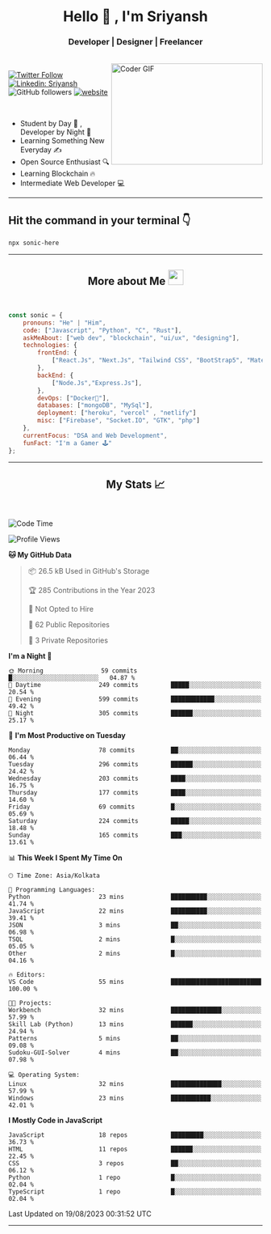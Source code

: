 
<h1 align="center">Hello  👋 , I'm Sriyansh</h1>
<h3 align="center">Developer | Designer | Freelancer </h3>
<br>
<img alt="Coder GIF" align="right" height=200 width=300 src="https://miro.medium.com/max/1360/0*7Q3yvSIv_t0ioJ-Z.gif" />

[![Twitter Follow](https://img.shields.io/twitter/follow/ShivamSriyansh?label=Follow)](https://twitter.com/intent/follow?screen_name=ShivamSriyansh)
[![Linkedin: Sriyansh](https://img.shields.io/badge/-Sriyansh-blue?style=flat-square&logo=Linkedin&logoColor=white&link=https://www.linkedin.com/in/sriyansh-shivam/)](https://www.linkedin.com/in/sriyansh-shivam/)
![GitHub followers](https://img.shields.io/github/followers/SoNiC-HeRE?label=Follow&style=social)
[![website](https://img.shields.io/badge/Website-46a2f1.svg?&style=flat-square&logo=Google-Chrome&logoColor=white&link=https://ss-portfolio.vercel.app/)](https://ss-portfolio.vercel.app/)

<br/>

- Student by Day 🌅 , Developer by Night 🌃
- Learning Something New Everyday ✍️
- Open Source Enthusiast 🔍
- Learning Blockchain 🔥
- Intermediate Web Developer 💻



<hr/>

## Hit the command in your terminal 👇
```bash
npx sonic-here
```

<hr/>
<h2 align="center">More about Me <img src="https://emojis.slackmojis.com/emojis/images/1531849430/4246/blob-sunglasses.gif?1531849430" width="30"/> </h3>
<br>

```javascript
const sonic = {
    pronouns: "He" | "Him",
    code: ["Javascript", "Python", "C", "Rust"],
    askMeAbout: ["web dev", "blockchain", "ui/ux", "designing"],
    technologies: {
        frontEnd: {
            ["React.Js", "Next.Js", "Tailwind CSS", "BootStrap5", "MaterialUI"]
        },
        backEnd: {
            ["Node.Js","Express.Js"],
        },
        devOps: ["Docker🐳"],
        databases: ["mongoDB", "MySql"],
        deployment: ["heroku", "vercel" , "netlify"]
        misc: ["Firebase", "Socket.IO", "GTK", "php"]
    },
    currentFocus: "DSA and Web Development",
    funFact: "I'm a Gamer 🕹️"
};
```
<hr/>

<h2 align="center"> My Stats 📈 </h2>
<br />

<!--START_SECTION:waka-->
![Code Time](http://img.shields.io/badge/Code%20Time-27%20hrs%2044%20mins-blue)

![Profile Views](http://img.shields.io/badge/Profile%20Views-1-blue)

**🐱 My GitHub Data** 

> 📦 26.5 kB Used in GitHub's Storage 
 > 
> 🏆 285 Contributions in the Year 2023
 > 
> 🚫 Not Opted to Hire
 > 
> 📜 62 Public Repositories 
 > 
> 🔑 3 Private Repositories 
 > 
**I'm a Night 🦉** 

```text
🌞 Morning                59 commits          █░░░░░░░░░░░░░░░░░░░░░░░░   04.87 % 
🌆 Daytime                249 commits         █████░░░░░░░░░░░░░░░░░░░░   20.54 % 
🌃 Evening                599 commits         ████████████░░░░░░░░░░░░░   49.42 % 
🌙 Night                  305 commits         ██████░░░░░░░░░░░░░░░░░░░   25.17 % 
```
📅 **I'm Most Productive on Tuesday** 

```text
Monday                   78 commits          ██░░░░░░░░░░░░░░░░░░░░░░░   06.44 % 
Tuesday                  296 commits         ██████░░░░░░░░░░░░░░░░░░░   24.42 % 
Wednesday                203 commits         ████░░░░░░░░░░░░░░░░░░░░░   16.75 % 
Thursday                 177 commits         ████░░░░░░░░░░░░░░░░░░░░░   14.60 % 
Friday                   69 commits          █░░░░░░░░░░░░░░░░░░░░░░░░   05.69 % 
Saturday                 224 commits         █████░░░░░░░░░░░░░░░░░░░░   18.48 % 
Sunday                   165 commits         ███░░░░░░░░░░░░░░░░░░░░░░   13.61 % 
```


📊 **This Week I Spent My Time On** 

```text
🕑︎ Time Zone: Asia/Kolkata

💬 Programming Languages: 
Python                   23 mins             ██████████░░░░░░░░░░░░░░░   41.74 % 
JavaScript               22 mins             ██████████░░░░░░░░░░░░░░░   39.41 % 
JSON                     3 mins              ██░░░░░░░░░░░░░░░░░░░░░░░   06.98 % 
TSQL                     2 mins              █░░░░░░░░░░░░░░░░░░░░░░░░   05.05 % 
Other                    2 mins              █░░░░░░░░░░░░░░░░░░░░░░░░   04.16 % 

🔥 Editors: 
VS Code                  55 mins             █████████████████████████   100.00 % 

🐱‍💻 Projects: 
Workbench                32 mins             ██████████████░░░░░░░░░░░   57.99 % 
Skill Lab (Python)       13 mins             ██████░░░░░░░░░░░░░░░░░░░   24.94 % 
Patterns                 5 mins              ██░░░░░░░░░░░░░░░░░░░░░░░   09.08 % 
Sudoku-GUI-Solver        4 mins              ██░░░░░░░░░░░░░░░░░░░░░░░   07.98 % 

💻 Operating System: 
Linux                    32 mins             ██████████████░░░░░░░░░░░   57.99 % 
Windows                  23 mins             ███████████░░░░░░░░░░░░░░   42.01 % 
```

**I Mostly Code in JavaScript** 

```text
JavaScript               18 repos            █████████░░░░░░░░░░░░░░░░   36.73 % 
HTML                     11 repos            ██████░░░░░░░░░░░░░░░░░░░   22.45 % 
CSS                      3 repos             ██░░░░░░░░░░░░░░░░░░░░░░░   06.12 % 
Python                   1 repo              █░░░░░░░░░░░░░░░░░░░░░░░░   02.04 % 
TypeScript               1 repo              █░░░░░░░░░░░░░░░░░░░░░░░░   02.04 % 
```




 Last Updated on 19/08/2023 00:31:52 UTC
<!--END_SECTION:waka-->
<hr />
